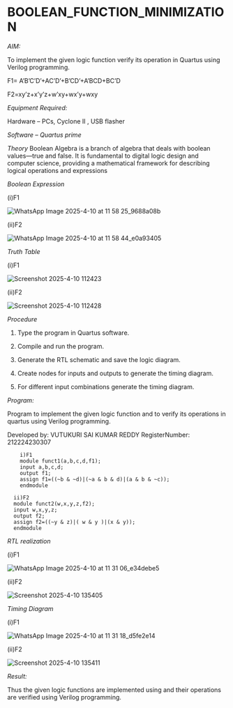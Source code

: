 # BOOLEAN_FUNCTION_MINIMIZATION

*AIM:*

To implement the given logic function verify its operation in Quartus using Verilog programming.

F1= A’B’C’D’+AC’D’+B’CD’+A’BCD+BC’D 

F2=xy’z+x’y’z+w’xy+wx’y+wxy

*Equipment Required:*

Hardware – PCs, Cyclone II , USB flasher

*Software – Quartus prime*

*Theory*
Boolean Algebra is a branch of algebra that deals with boolean values—true and false. It is fundamental to digital logic design and computer science, providing a mathematical framework for describing logical operations and expressions

*Boolean Expression*

(i)F1

![WhatsApp Image 2025-4-10 at 11 58 25_9688a08b](https://github.com/user-attachments/assets/2127cbcc-68f8-43a9-9836-bcb6ae081551)


(ii)F2

![WhatsApp Image 2025-4-10 at 11 58 44_e0a93405](https://github.com/user-attachments/assets/d7010a77-ceb2-4ff1-bb61-2088ed53eb78)

*Truth Table*



(i)F1


![Screenshot 2025-4-10 112423](https://github.com/user-attachments/assets/bb6c21cc-aa3f-4693-82cc-92d656e48af8)


(ii)F2


![Screenshot 2025-4-10 112428](https://github.com/user-attachments/assets/9c30c5aa-a560-4676-bc25-60d49d6314cd)


*Procedure*

1.	Type the program in Quartus software.

2.	Compile and run the program.

3.	Generate the RTL schematic and save the logic diagram.

4.	Create nodes for inputs and outputs to generate the timing diagram.

5.	For different input combinations generate the timing diagram.


*Program:*

 Program to implement the given logic function and to verify its operations in quartus using Verilog programming. 

Developed by: VUTUKURI SAI KUMAR REDDY
RegisterNumber: 212224230307

        i)F1
        module funct1(a,b,c,d,f1);
        input a,b,c,d;
        output f1;
        assign f1=((~b & ~d)|(~a & b & d)|(a & b & ~c));
        endmodule

      ii)F2
      module funct2(w,x,y,z,f2);
      input w,x,y,z;
      output f2;
      assign f2=((~y & z)|( w & y )|(x & y));
      endmodule



*RTL realization*


(i)F1


![WhatsApp Image 2025-4-10 at 11 31 06_e34debe5](https://github.com/user-attachments/assets/adb50b8e-45b1-4029-8137-fa601f0a86ab)

(ii)F2

![Screenshot 2025-4-10 135405](https://github.com/user-attachments/assets/8c882460-a61e-4acb-b6a5-65319decd230)


*Timing Diagram*


(i)F1

![WhatsApp Image 2025-4-10 at 11 31 18_d5fe2e14](https://github.com/user-attachments/assets/ee4db4d7-ad7c-4c1d-a56f-a67ca595a774)

(ii)F2


![Screenshot 2025-4-10 135411](https://github.com/user-attachments/assets/5a19da84-edc6-4faa-aa1f-401be7a35dab)


*Result:*

Thus the given logic functions are implemented using and their operations are verified using Verilog programming.
